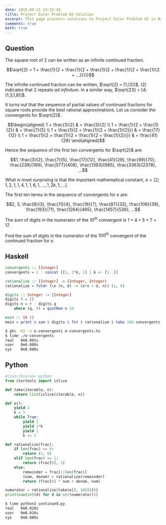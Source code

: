 ```yaml
---
date: 2015-09-11 13:15:16
title: Project Euler Problem 65 Solution
excerpt: This page presents solutions to Project Euler Problem 65 in Haskell and Python.
comments: true
math: true
---
```



## Question

The square root of 2 can be written as an infinite continued fraction.

$$\sqrt{2} = 1 + \frac{1}{2 + \frac{1}{2 + \frac{1}{2 + \frac{1}{2 + \frac{1}{2 + ...}}}}}$$

The infinite continued fraction can be written, $\sqrt{2} = [1;(2)]$,
(2) indicates that 2 repeats *ad infinitum*. In a similar way,
$\sqrt{23} = [4;(1,3,1,8)]$.

It turns out that the sequence of partial values of continued fractions
for square roots provide the best rational approximations. Let us
consider the convergents for $\sqrt{2}$.

$$\begin{aligned}
1 + \frac{1}{2} & = \frac{3}{2} \\
1 + \frac{1}{2 + \frac{1}{2}} & = \frac{7}{5} \\
1 + \frac{1}{2 + \frac{1}{2 + \frac{1}{2}}} & = \frac{17}{12} \\
1 + \frac{1}{2 + \frac{1}{2 + \frac{1}{2 + \frac{1}{2}}}} & = \frac{41}{29}
\end{aligned}$$

Hence the sequence of the first ten convergents for $\sqrt{2}$ are:

$$1, \frac{3}{2}, \frac{7}{5}, \frac{17}{12}, \frac{41}{29}, \frac{99}{70}, \frac{239}{169}, \frac{577}{408}, \frac{1393}{985}, \frac{3363}{2378}, ...$$

What is most surprising is that the important mathematical constant,
$e = [2; 1,2,1, 1,4,1, 1,6,1 , ... , 1,2k,1, ...]$.

The first ten terms in the sequence of convergents for $e$ are:

$$2, 3, \frac{8}{3}, \frac{11}{4}, \frac{19}{7}, \frac{87}{32}, \frac{106}{39}, \frac{193}{71}, \frac{1264}{465}, \frac{1457}{536}, ...$$

The sum of digits in the numerator of the $10^{th}$ convergent is
$1+4+5+7=17$.

Find the sum of digits in the numerator of the $100^{th}$ convergent of
the continued fraction for $e$.






## Haskell

```haskell
convergents :: [Integer]
convergents = 2 : concat [[1, 2*k, 1] | k <- [1..]]

rationalize :: [Integer] -> (Integer, Integer)
rationalize = foldr (\x (n, d) -> (x*n + d, n)) (1, 0)

digits :: Integer -> [Integer]
digits 0 = []
digits n = r : digits q
    where (q, r) = quotRem n 10

main :: IO ()
main = print $ sum $ digits $ fst $ rationalize $ take 100 convergents
```


```bash
$ ghc -O2 -o e-convergents e-convergents.hs
$ time ./e-convergents
real   0m0.001s
user   0m0.000s
sys    0m0.000s
```



## Python

```python
#!/usr/bin/env python
from itertools import islice

def take(iterable, n):
    return list(islice(iterable, n))

def e():
    yield 2
    k = 1
    while True:
        yield 1
        yield 2*k
        yield 1
        k += 1

def rationalize(frac):
    if len(frac) == 0:
        return (1, 0)
    elif len(frac) == 1:
        return (frac[0], 1)
    else:
        remainder = frac[1:len(frac)]
        (num, denom) = rationalize(remainder)
        return (frac[0] * num + denom, num)

numerator = rationalize(take(e(), 100))[0]
print(sum(int(d) for d in str(numerator)))
```


```bash
$ time python3 continued.py
real   0m0.020s
user   0m0.016s
sys    0m0.000s
```


